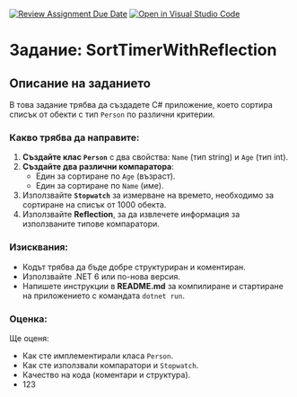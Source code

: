 [![Review Assignment Due Date](https://classroom.github.com/assets/deadline-readme-button-22041afd0340ce965d47ae6ef1cefeee28c7c493a6346c4f15d667ab976d596c.svg)](https://classroom.github.com/a/4Eqigsp5)
[![Open in Visual Studio Code](https://classroom.github.com/assets/open-in-vscode-2e0aaae1b6195c2367325f4f02e2d04e9abb55f0b24a779b69b11b9e10269abc.svg)](https://classroom.github.com/online_ide?assignment_repo_id=19273026&assignment_repo_type=AssignmentRepo)
# Задание: SortTimerWithReflection

## Описание на заданието

В това задание трябва да създадете C# приложение, което сортира списък от обекти с тип `Person` по различни критерии.

### Какво трябва да направите:
1. **Създайте клас `Person`** с два свойства: `Name` (тип string) и `Age` (тип int).
2. **Създайте два различни компаратора**:
    - Един за сортиране по `Age` (възраст).
    - Един за сортиране по `Name` (име).
3. Използвайте **`Stopwatch`** за измерване на времето, необходимо за сортиране на списък от 1000 обекта.
4. Използвайте **Reflection**, за да извлечете информация за използваните типове компаратори.

### Изисквания:
- Кодът трябва да бъде добре структуриран и коментиран.
- Използвайте .NET 6 или по-нова версия.
- Напишете инструкции в **README.md** за компилиране и стартиране на приложението с командата `dotnet run`.

### Оценка:
Ще оценя:
- Как сте имплементирали класа `Person`.
- Как сте използвали компаратори и `Stopwatch`.
- Качество на кода (коментари и структура).
- 123
